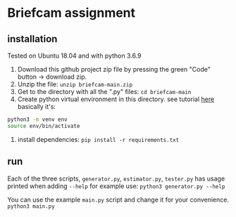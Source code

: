 # Briefcam assignment
## installation
Tested on Ubuntu 18.04 and with python 3.6.9
1. Download this github project zip file by pressing the green "Code" button -> download zip.
1. Unzip the file: `unzip briefcam-main.zip`
1. Get to the directory with all the ".py" files: `cd briefcam-main`
1. Create python virtual environment in this directory. see tutorial [here](https://towardsdatascience.com/a-data-scientists-guide-to-python-virtual-environments-858841922f14 "here")
basically it's:
```bash
python3 -m venv env
source env/bin/activate
```
1. install dependencies: `pip install -r requirements.txt `
## run
Each of the three scripts, `generator.py`, `estimator.py`, `tester.py` has usage printed when adding `--help`
for example use:
`python3 generator.py --help`

You can use the example `main.py` script and change it for your convenience.
`python3 main.py`
